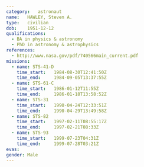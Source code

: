 ```yaml
---
category:	astronaut
name:	HAWLEY, Steven A.
type:	civilian
dob:	1951-12-12
qualifications:
  - BA in physics & astronomy
  - PhD in astronomy & astrophysics
references:
  - http://www.nasa.gov/pdf/740566main_current.pdf
missions:
  - name: STS-41-D
    time_start:   1984-08-30T12:41:50Z
    time_end:     1984-09-05T13:37:55Z
  - name: STS-61-C
    time_start:   1986-01-12T11:55Z
    time_end:     1986-01-18T13:58:52Z
  - name: STS-31
    time_start:   1990-04-24T12:33:51Z
    time_end:     1990-04-29T13:49:58Z
  - name: STS-82
    time_start:   1997-02-11T08:55:17Z
    time_end:     1997-02-21T08:33Z
  - name: STS-93
    time_start:   1999-07-23T04:31Z
    time_end:     1999-07-28T03:21Z
evas:
gender:	Male
---
```

